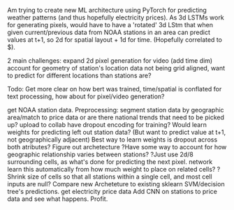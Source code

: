 Am trying to create new ML architecture using PyTorch for predicting weather patterns (and thus hopefully electricity prices).
As 3d LSTMs work for generating pixels, would have to have a 'rotated' 3d LStm that when given current/previous data from NOAA stations in an area can predict values at t+1, so 2d for spatial layout + 1d for time. (Hopefully correlated to $).

2 main challenges:
  expand 2d pixel generation for video (add time dim)
  account for geometry of station's location data not being grid aligned,
  	  want to predict for different locations than stations are?
  
Todo:
Get more clear on how bert was trained, time/spatial is conflated for text processing, how about for pixel/video generation?

get NOAA station data.
Preprocessing:
	segment station data by geographic area/match to price data
		or are there national trends that need to be picked up?
	upload to collab
	have dropout encoding for training? Would learn weights for predicting left out station data?
	     (But want to predict value at t+1, not geographically adjacent)
	     Best way to learn weights is dropout across both atributes?
Figure out archetecture
       ?Have some way to account for how geographic relationship varies between stations?
       ?Just use 2d/8 surrounding cells, as what's done for predicting the next pixel. network learn this automatically from how much weight to place on related cells?
       	?Shrink size of cells so that all stations within a single cell, and most cell inputs are null?
Compare new Archeteture to existing sklearn SVM/decision tree's predictions. 
get electricity price data
Add CNN on stations to price data and see what happens.
Profit.
